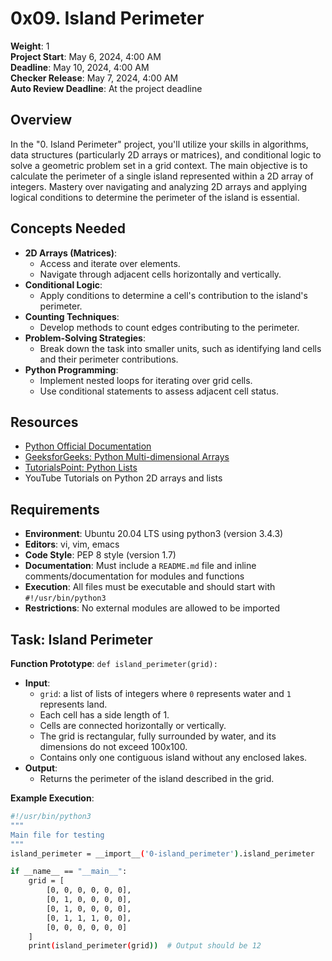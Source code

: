 # 0x09. Island Perimeter

**Weight**: 1  
**Project Start**: May 6, 2024, 4:00 AM  
**Deadline**: May 10, 2024, 4:00 AM  
**Checker Release**: May 7, 2024, 4:00 AM  
**Auto Review Deadline**: At the project deadline  

## Overview
In the "0. Island Perimeter" project, you'll utilize your skills in algorithms, data structures (particularly 2D arrays or matrices), and conditional logic to solve a geometric problem set in a grid context. The main objective is to calculate the perimeter of a single island represented within a 2D array of integers. Mastery over navigating and analyzing 2D arrays and applying logical conditions to determine the perimeter of the island is essential.

## Concepts Needed
- **2D Arrays (Matrices)**:
  - Access and iterate over elements.
  - Navigate through adjacent cells horizontally and vertically.
- **Conditional Logic**:
  - Apply conditions to determine a cell's contribution to the island's perimeter.
- **Counting Techniques**:
  - Develop methods to count edges contributing to the perimeter.
- **Problem-Solving Strategies**:
  - Break down the task into smaller units, such as identifying land cells and their perimeter contributions.
- **Python Programming**:
  - Implement nested loops for iterating over grid cells.
  - Use conditional statements to assess adjacent cell status.

## Resources
- [Python Official Documentation](https://docs.python.org/3/tutorial/datastructures.html#nested-list-comprehensions)
- [GeeksforGeeks: Python Multi-dimensional Arrays](https://www.geeksforgeeks.org/multi-dimensional-lists-in-python/)
- [TutorialsPoint: Python Lists](https://www.tutorialspoint.com/python/python_lists.htm)
- YouTube Tutorials on Python 2D arrays and lists

## Requirements
- **Environment**: Ubuntu 20.04 LTS using python3 (version 3.4.3)
- **Editors**: vi, vim, emacs
- **Code Style**: PEP 8 style (version 1.7)
- **Documentation**: Must include a `README.md` file and inline comments/documentation for modules and functions
- **Execution**: All files must be executable and should start with `#!/usr/bin/python3`
- **Restrictions**: No external modules are allowed to be imported

## Task: Island Perimeter
**Function Prototype**: `def island_perimeter(grid):`
- **Input**:
  - `grid`: a list of lists of integers where `0` represents water and `1` represents land.
  - Each cell has a side length of 1.
  - Cells are connected horizontally or vertically.
  - The grid is rectangular, fully surrounded by water, and its dimensions do not exceed 100x100.
  - Contains only one contiguous island without any enclosed lakes.
- **Output**:
  - Returns the perimeter of the island described in the grid.

**Example Execution**:
```bash
#!/usr/bin/python3
"""
Main file for testing
"""
island_perimeter = __import__('0-island_perimeter').island_perimeter

if __name__ == "__main__":
    grid = [
        [0, 0, 0, 0, 0, 0],
        [0, 1, 0, 0, 0, 0],
        [0, 1, 0, 0, 0, 0],
        [0, 1, 1, 1, 0, 0],
        [0, 0, 0, 0, 0, 0]
    ]
    print(island_perimeter(grid))  # Output should be 12

